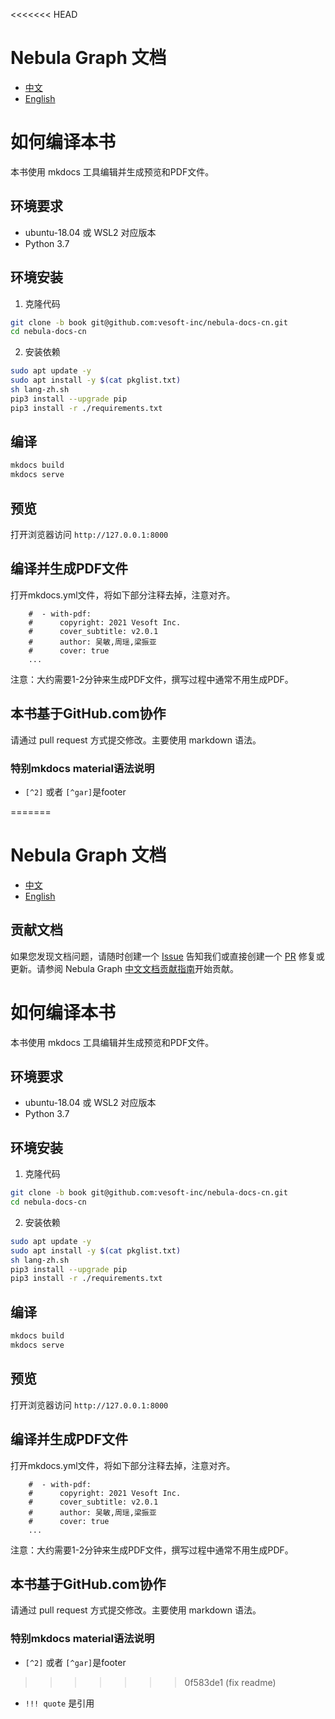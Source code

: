 <<<<<<< HEAD
# Nebula Graph 文档

- [中文](https://docs.nebula-graph.com.cn/)
- [English](https://docs.nebula-graph.io)

# 如何编译本书

本书使用 mkdocs 工具编辑并生成预览和PDF文件。

## 环境要求

- ubuntu-18.04 或 WSL2 对应版本
- Python 3.7

## 环境安装

1. 克隆代码
```sh
git clone -b book git@github.com:vesoft-inc/nebula-docs-cn.git
cd nebula-docs-cn
```

2. 安装依赖

```sh
sudo apt update -y
sudo apt install -y $(cat pkglist.txt)
sh lang-zh.sh
pip3 install --upgrade pip
pip3 install -r ./requirements.txt
```

## 编译

```sh
mkdocs build
mkdocs serve
```

## 预览

打开浏览器访问 `http://127.0.0.1:8000`

## 编译并生成PDF文件

打开mkdocs.yml文件，将如下部分注释去掉，注意对齐。

```
    #  - with-pdf:
    #      copyright: 2021 Vesoft Inc.
    #      cover_subtitle: v2.0.1
    #      author: 吴敏,周瑶,梁振亚
    #      cover: true
    ...
```

注意：大约需要1-2分钟来生成PDF文件，撰写过程中通常不用生成PDF。

## 本书基于GitHub.com协作

请通过 pull request 方式提交修改。主要使用 markdown 语法。

### 特别mkdocs material语法说明

- `[^2]` 或者 `[^gar]`是footer

=======
# Nebula Graph 文档

- [中文](https://docs.nebula-graph.com.cn/)
- [English](https://docs.nebula-graph.io)

## 贡献文档

如果您发现文档问题，请随时创建一个 [Issue](https://github.com/vesoft-inc/nebula-docs-cn/issues) 告知我们或直接创建一个 [PR](https://github.com/vesoft-inc/nebula-docs-cn/pulls) 修复或更新。请参阅 Nebula Graph [中文文档贡献指南](CONTRIBUTING.md)开始贡献。
# 如何编译本书

本书使用 mkdocs 工具编辑并生成预览和PDF文件。

## 环境要求

- ubuntu-18.04 或 WSL2 对应版本
- Python 3.7

## 环境安装

1. 克隆代码
```sh
git clone -b book git@github.com:vesoft-inc/nebula-docs-cn.git
cd nebula-docs-cn
```

2. 安装依赖

```sh
sudo apt update -y
sudo apt install -y $(cat pkglist.txt)
sh lang-zh.sh
pip3 install --upgrade pip
pip3 install -r ./requirements.txt
```

## 编译

```sh
mkdocs build
mkdocs serve
```

## 预览

打开浏览器访问 `http://127.0.0.1:8000`

## 编译并生成PDF文件

打开mkdocs.yml文件，将如下部分注释去掉，注意对齐。

```
    #  - with-pdf:
    #      copyright: 2021 Vesoft Inc.
    #      cover_subtitle: v2.0.1
    #      author: 吴敏,周瑶,梁振亚
    #      cover: true
    ...
```

注意：大约需要1-2分钟来生成PDF文件，撰写过程中通常不用生成PDF。

## 本书基于GitHub.com协作

请通过 pull request 方式提交修改。主要使用 markdown 语法。

### 特别mkdocs material语法说明

- `[^2]` 或者 `[^gar]`是footer

>>>>>>> 0f583de1 (fix readme)
- `!!! quote` 是引用